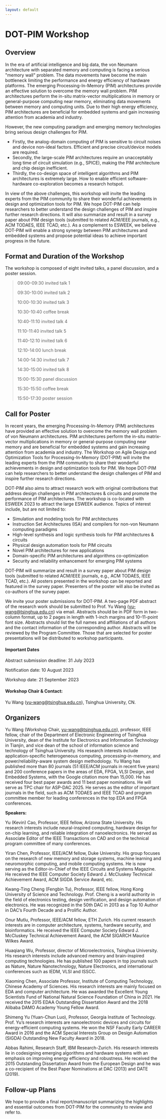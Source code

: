 ```yaml
---
layout: default
---
```



# DOT-PIM Workshop



## Overview

In the era of artificial intelligence and big data, the von Neumann architecture with separated memory and computing is facing a serious "memory wall" problem. The data movements have become the main bottleneck limiting the performance and energy efficiency of hardware platforms. The emerging Processing-In-Memory (PIM) architectures provide an effective solution to overcome the memory wall problem. PIM architectures perform the in-situ matrix-vector multiplications in memory or general-purpose computing near memory, eliminating data movements between memory and computing units. Due to their high energy efficiency, PIM architectures are beneficial for embedded systems and gain increasing attention from academia and industry.

However, the new computing paradigm and emerging memory technologies bring serious design challenges for PIM. 
-	Firstly, the analog-domain computing of PIM is sensitive to circuit noises and device non-ideal factors. Efficient and precise circuit/device models are required.
- Secondly, the large-scale PIM architectures require an unacceptably long time of circuit simulation (e.g., SPICE), making the PIM architecture and chip design inefficient.
- Thirdly, the co-design space of intelligent algorithms and PIM architectures is extremely large. How to enable efficient software-hardware co-exploration becomes a research hotspot.

In view of the above challenges, this workshop will invite the leading experts from the PIM community to share their wonderful achievements in design and optimization tools for PIM. We hope DOT-PIM can help researchers to better understand the design challenges of PIM and inspire further research directions. It will also summarize and result in a survey paper about PIM design tools (submitted to related ACM/IEEE journals, e.g., ACM TODAES, IEEE TCAD, etc.). As a complement to ESWEEK, we believe DOT-PIM will enable a strong synergy between PIM architectures and embedded systems and propose potential ideas to achieve important progress in the future.


## Format and Duration of the Workshop

The workshop is composed of eight invited talks, a panel discussion, and a poster session.

> 09:00-09:30 invited talk 1
> 
> 09:30-10:00 invited talk 2
> 
> 10:00-10:30 invited talk 3
> 
> 10:30-10:40 coffee break
> 
> 10:40-11:10 invited talk 4
> 
> 11:10-11:40 invited talk 5
> 
> 11:40-12:10 invited talk 6
> 
> 12:10-14:00 lunch break
> 
> 14:00-14:30 invited talk 7
> 
> 14:30-15:00 invited talk 8
> 
> 15:00-15:30 panel discussion
> 
> 15:30-15:50 coffee break
> 
> 15:50-17:30 poster session


## Call for Poster

In recent years, the emerging Processing-In-Memory (PIM) architectures have provided an effective solution to overcome the memory wall problem of von Neumann architectures. PIM architectures perform the in-situ matrix-vector multiplications in memory or general-purpose computing near memory and are beneficial for embedded systems and gain increasing attention from academia and industry. The Workshop on Agile Design and Optimization Tools for Processing-In-Memory (DOT-PIM) will invite the leading experts from the PIM community to share their wonderful achievements in design and optimization tools for PIM. We hope DOT-PIM can help researchers to better understand the design challenges of PIM and inspire further research directions.

DOT-PIM also aims to attract research work with original contributions that address design challenges in PIM architectures & circuits and promote the performance of PIM architectures. The workshop is co-located with ESWEEK 2023 to attract the large ESWEEK audience. Topics of interest include, but are not limited to:
* Simulation and modeling tools for PIM architectures
* Instruction Set Architectures (ISA) and compilers for non-von Neumann computing paradigms
* High-level synthesis and logic synthesis tools for PIM architectures & circuits
* Physical design automation tools for PIM circuits
* Novel PIM architectures for new applications
* Domain-specific PIM architectures and algorithms co-optimization
* Security and reliability enhancement for emerging PIM systems

DOT-PIM will summarize and result in a survey paper about PIM design tools (submitted to related ACM/IEEE journals, e.g., ACM TODAES, IEEE TCAD, etc.). All posters presented in the workshop can be reported and featured in the survey paper. Presenters of the poster will also be invited as co-authors of the survey paper.

We invite your poster submissions for DOT-PIM. A two-page PDF abstract of the research work should be submitted to Prof. Yu Wang (yu-wang@tsinghua.edu.cn) via email. Abstracts should be in PDF form in two-column format, up to 2 pages in length with 1-inch margins and 10–11-point font size. Abstracts should list the full names and affiliations of all authors and the contact information of the corresponding author. Abstracts will be reviewed by the Program Committee. Those that are selected for poster presentations will be distributed to workshop participants.


#### Important Dates

Abstract submission deadline: 31 July 2023

Notification date: 10 August 2023

Workshop date: 21 September 2023

#### Workshop Chair & Contact:
Yu Wang (yu-wang@tsinghua.edu.cn), Tsinghua University, CN.

## Organizers
Yu Wang (Workshop Chair, yu-wang@tsinghua.edu.cn), professor, IEEE fellow, chair of the Department of Electronic Engineering of Tsinghua University, dean of the Institute for Electronics and Information Technology in Tianjin, and vice dean of the school of information science and technology of Tsinghua University. His research interests include application-specific heterogeneous computing, processing-in-memory, and power/reliability-aware system design methodology. Yu Wang has published more than 80 journals (51 IEEE/ACM journals in recent five years) and 200 conference papers in the areas of EDA, FPGA, VLSI Design, and Embedded Systems, with the Google citation more than 15,000. He has received four best paper awards and 11 best paper nominations. He will serve as TPC chair for ASP-DAC 2025. He serves as the editor of important journals in the field, such as ACM TODAES and IEEE TCAD and program committee member for leading conferences in the top EDA and FPGA conferences.

**Speakers:**

Yu (Kevin) Cao, Professor, IEEE fellow, Arizona State University. His research interests include neural-inspired computing, hardware design for on-chip learning, and reliable integration of nanoelectronics. He served as Associate Editor of the IEEE Transactions on CAD and on the technical program committee of many conferences.

Yiran Chen, Professor, IEEE/ACM fellow, Duke University. His group focuses on the research of new memory and storage systems, machine learning and neuromorphic computing, and mobile computing systems.  He is now serving as the Editor-in-Chief of the IEEE Circuits and Systems Magazine. He received the IEEE Computer Society Edward J. McCluskey Technical Achievement Award, ACM SIGDA Service Award, etc.

Kwang-Ting Cheng (Fengbin Tu), Professor, IEEE fellow, Hong Kong University of Science and Technology. Prof. Cheng is a world authority in the field of electronics testing, design verification, and design automation of electronics. He was recognized in the 50th DAC in 2013 as a Top 10 Author in DAC’s Fourth Decade and a Prolific Author.

Onur Mutlu, Professor, IEEE/ACM fellow, ETH Zurich. His current research interests are in computer architecture, systems, hardware security, and bioinformatics. He received the IEEE Computer Society Edward J. McCluskey Technical Achievement Award, the ACM SIGARCH Maurice Wilkes Award.

Huaqiang Wu, Professor, director of Microelectronics, Tsinghua University. His research interests include advanced memory and brain-inspired computing technologies. He has published 100 papers in top journals such as Nature, Nature Nanotechnology, Nature Electronics, and international conferences such as IEDM, VLSI and ISSCC.

Xiaoming Chen, Associate Professor, Institute of Computing Technology, Chinese Academy of Sciences. His research interests are mainly focused on EDA and computer architecture. He was awarded the Excellent Young Scientists Fund of National Natural Science Foundation of China in 2021. He received the 2015 EDAA Outstanding Dissertation Award and the 2018 Alibaba DAMO Academy Young Fellow Award. 

Shimeng Yu (Yuan-Chun Luo), Professor, Georgia Institute of Technology. Prof. Yu’s research interests are nanoelectronic devices and circuits for energy-efficient computing systems. He won the NSF Faculty Early CAREER Award in 2016 and the ACM Special Interests Group on Design Automation (SIGDA) Outstanding New Faculty Award in 2018.

Abbas Rahimi, Research Staff, IBM Research-Zurich. His research interests lie in codesigning emerging algorithms and hardware systems with an emphasis on improving energy efficiency and robustness. He received the 2015 Outstanding Dissertation Award from the European Design and he was a co-recipient of the Best Paper Nominations at DAC (2013) and DATE (2019).


## Follow-up Plans
We hope to provide a final report/manuscript summarizing the highlights and essential outcomes from DOT-PIM for the community to review and refer to.
